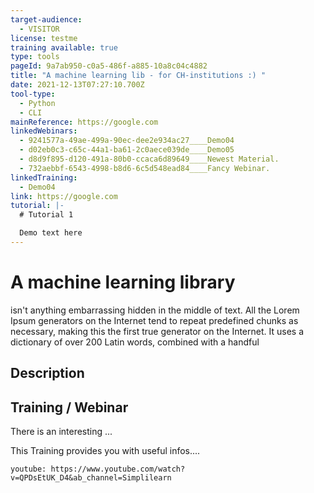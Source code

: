 ```yaml
---
target-audience:
  - VISITOR
license: testme
training available: true
type: tools
pageId: 9a7ab950-c0a5-486f-a885-10a8c04c4882
title: "A machine learning lib - for CH-institutions :) "
date: 2021-12-13T07:27:10.700Z
tool-type:
  - Python
  - CLI
mainReference: https://google.com
linkedWebinars:
  - 9241577a-49ae-499a-90ec-dee2e934ac27____Demo04
  - d02eb0c3-c65c-44a1-ba61-2c0aece039de____Demo05
  - d8d9f895-d120-491a-80b0-ccaca6d89649____Newest Material.
  - 732aebbf-6543-4998-b8d6-6c5d548ead84____Fancy Webinar.
linkedTraining:
  - Demo04
link: https://google.com
tutorial: |-
  # Tutorial 1

  Demo text here
---
```

# A machine learning library

isn't anything embarrassing hidden in the middle of text. All the Lorem Ipsum generators on the Internet tend to repeat predefined chunks as necessary, making this the first true generator on the Internet. It uses a dictionary of over 200 Latin words, combined with a handful

## Description

## Training / Webinar

There is an interesting ... 



This Training provides you with useful infos.... 

`youtube: https://www.youtube.com/watch?v=QPDsEtUK_D4&ab_channel=Simplilearn`